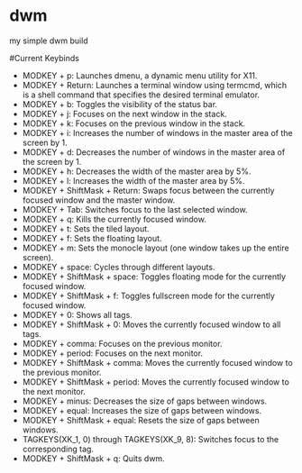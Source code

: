 # dwm
my simple dwm build

#Current Keybinds

- MODKEY + p: Launches dmenu, a dynamic menu utility for X11.
- MODKEY + Return: Launches a terminal window using termcmd, which is a shell command that specifies the desired terminal emulator.
- MODKEY + b: Toggles the visibility of the status bar.
- MODKEY + j: Focuses on the next window in the stack.
- MODKEY + k: Focuses on the previous window in the stack.
- MODKEY + i: Increases the number of windows in the master area of the screen by 1.
- MODKEY + d: Decreases the number of windows in the master area of the screen by 1.
- MODKEY + h: Decreases the width of the master area by 5%.
- MODKEY + l: Increases the width of the master area by 5%.
- MODKEY + ShiftMask + Return: Swaps focus between the currently focused window and the master window.
- MODKEY + Tab: Switches focus to the last selected window.
- MODKEY + q: Kills the currently focused window.
- MODKEY + t: Sets the tiled layout.
- MODKEY + f: Sets the floating layout.
- MODKEY + m: Sets the monocle layout (one window takes up the entire screen).
- MODKEY + space: Cycles through different layouts.
- MODKEY + ShiftMask + space: Toggles floating mode for the currently focused window.
- MODKEY + ShiftMask + f: Toggles fullscreen mode for the currently focused window.
- MODKEY + 0: Shows all tags.
- MODKEY + ShiftMask + 0: Moves the currently focused window to all tags.
- MODKEY + comma: Focuses on the previous monitor.
- MODKEY + period: Focuses on the next monitor.
- MODKEY + ShiftMask + comma: Moves the currently focused window to the previous monitor.
- MODKEY + ShiftMask + period: Moves the currently focused window to the next monitor.
- MODKEY + minus: Decreases the size of gaps between windows.
- MODKEY + equal: Increases the size of gaps between windows.
- MODKEY + ShiftMask + equal: Resets the size of gaps between windows.
- TAGKEYS(XK_1, 0) through TAGKEYS(XK_9, 8): Switches focus to the corresponding tag.
- MODKEY + ShiftMask + q: Quits dwm.

